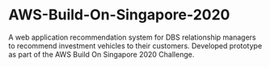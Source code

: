 # AWS-Build-On-Singapore-2020
A web application recommendation system for DBS relationship managers to recommend investment vehicles to their customers. Developed prototype as part of the AWS Build On Singapore 2020 Challenge. 
